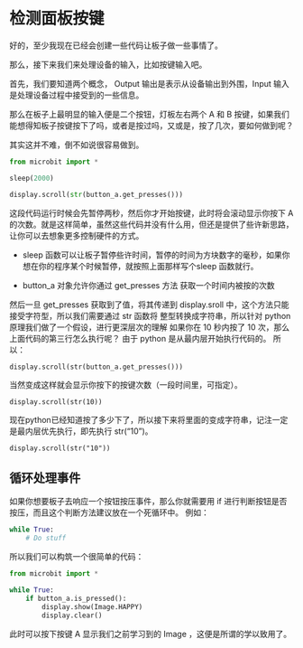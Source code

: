 检测面板按键
============

好的，至少我现在已经会创建一些代码让板子做一些事情了。

那么，接下来我们来处理设备的输入，比如按键输入吧。

首先，我们要知道两个概念， Output 输出是表示从设备输出到外围，Input 输入是处理设备过程中接受到的一些信息。

那么在板子上最明显的输入便是二个按钮，灯板左右两个 A 和 B 按键，如果我们能想得知板子按键按下了吗，或者是按过吗，又或是，按了几次，要如何做到呢？

其实这并不难，倒不如说很容易做到。

```python
from microbit import *

sleep(2000)

display.scroll(str(button_a.get_presses()))
```

这段代码运行时候会先暂停两秒，然后你才开始按键，此时将会滚动显示你按下 A 的次数。就是这样简单，虽然这些代码并没有什么用，但还是提供了些许新思路，让你可以去想象更多控制硬件的方式。

* sleep 函数可以让板子暂停些许时间，暂停的时间为方块数字的毫秒，如果你想在你的程序某个时候暂停，就按照上面那样写个sleep 函数就行。

* button\_a 对象允许你通过 get\_presses 方法 获取一个时间内被按的次数

然后一旦 get\_presses 获取到了值，将其传递到 display.sroll 中，这个方法只能接受字符型，所以我们需要通过 str 函数将 整型转换成字符串，所以针对 python 原理我们做了一个假设，进行更深层次的理解 如果你在 10 秒内按了 10 次，那么上面代码的第三行怎么执行呢？ 由于 python 是从最内层开始执行代码的。 所以：

`display.scroll(str(button_a.get_presses()))`

当然变成这样就会显示你按下的按键次数（一段时间里，可指定）。

`display.scroll(str(10))`

现在python已经知道按了多少下了，所以接下来将里面的变成字符串，记注一定是最内层优先执行，即先执行 str(“10”)。

`display.scroll(str("10"))`

循环处理事件
------------

如果你想要板子去响应一个按钮按压事件，那么你就需要用 if 进行判断按钮是否按压，而且这个判断方法建议放在一个死循环中。 例如：

```python
while True:
    # Do stuff
```

所以我们可以构筑一个很简单的代码：

```python
from microbit import *

while True:
    if button_a.is_pressed():
        display.show(Image.HAPPY)
        display.clear()
```

此时可以按下按键 A 显示我们之前学习到的 Image ，这便是所谓的学以致用了。
